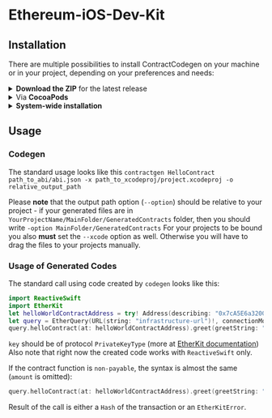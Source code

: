 # Ethereum-iOS-Dev-Kit

## Installation

There are multiple possibilities to install ContractCodegen on your machine or in your project, depending on your preferences and needs:

<details>
<summary><strong>Download the ZIP</strong> for the latest release</summary>

* [Go to the GitHub page for the latest release](https://github.com/AckeeCZ/Ethereum-iOS-Dev-Kit/releases/latest)
* Download the `contractcodegen-x.y.z.zip` file associated with that release
* Extract the content of the zip archive in your project directory

We recommend that you **unarchive the ZIP inside your project directory** and **commit its content** to git. This way, **all coworkers will use the same version of ContractCodegen for this project**.

If you unarchived the ZIP file in a folder e.g. called `contractcodegen` at the root of your project directory, you can then invoke ContractCodegen in your Script Build Phase using:

```sh
"$PROJECT_DIR"/contractcodegen/bin/contractcodegen …
```

---
</details>
<details>
<summary>Via <strong>CocoaPods</strong></summary>

If you're using CocoaPods, you can simply add `pod 'ContractCodegen'` to your `Podfile`.

This will download the `ContractCodegen` binaries and dependencies in `Pods/` during your next `pod install` execution.

Given that you can specify an exact version for ``ContractCodegen`` in your `Podfile`, this allows you to ensure **all coworkers will use the same version of ContractCodegen for this project**.

You can then invoke ContractCodegen in your Script Build Phase using:

```sh
$PODS_ROOT/ContractCodegen/ContractCodegen/bin/contractcodegen …
```

Or just from the command line:
```sh
Pods/ContractCodegen/ContractCodegen/bin/contractcodegen …
```

_Note: ContractCodegen isn't really a pod, as it's not a library your code will depend on at runtime; so the installation via CocoaPods is just a trick that installs the ContractCodegen binaries in the Pods/ folder, but you won't see any swift files in the Pods/ContractCodegen group in your Xcode's Pods.xcodeproj. That's normal: the ContractCodegen binary is still present in that folder in the Finder._

---
</details>
<details>
<summary><strong>System-wide installation</strong></summary>

* [Go to the GitHub page for the latest release](https://github.com/AckeeCZ/Ethereum-iOS-Dev-Kit/releases/latest)
* Download the `contractcodegen-x.y.z.zip` file associated with that release
* Extract the content of the zip archive

1. `cd` into the unarchived directory 
2. `make install`
3. You then invoke contractgen simply with `contractgen ...`

</details>

## Usage

### Codegen
The standard usage looks like this `contractgen HelloContract path_to_abi/abi.json -x path_to_xcodeproj/project.xcodeproj -o relative_output_path`

Please <strong>note</strong> that the output path option (`--option`) should be relative to your project - if your generated files are in `YourProjectName/MainFolder/GeneratedContracts` folder, then you should write `-option MainFolder/GeneratedContracts`
For your projects to be bound you also <strong>must</strong> set the `--xcode` option as well. Otherwise you will have to drag the files to your projects manually.

### Usage of Generated Codes

The standard call using code created by `codegen` looks like this:
```swift
import ReactiveSwift
import EtherKit 
let helloWorldContractAddress = try! Address(describing: "0x7cA5E6a3200A758B146C17D4E3a4E47937e79Af5")
let query = EtherQuery(URL(string: "infrastructure-url")!, connectionMode: .http)
query.helloContract(at: helloWorldContractAddress).greet(greetString: "Greetings!").send(using: key, amount: Wei(1)).start()
``` 

`key` should be of protocol `PrivateKeyType` (more at [EtherKit documentation](https://github.com/Vaultio/EtherKit))
Also note that right now the created code works with `ReactiveSwift` only.

If the contract function is `non-payable`, the syntax is almost the same (`amount` is omitted):
```swift
query.helloContract(at: helloWorldContractAddress).greet(greetString: "Greetings!").send(using: key).start()
```

Result of the call is either a `Hash` of the transaction or an `EtherKitError`.
